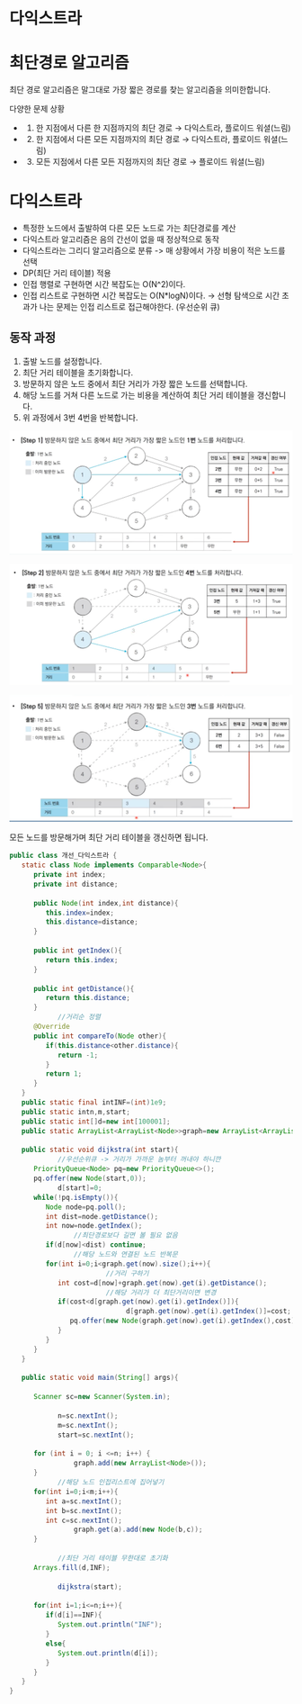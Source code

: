 # 다익스트라

# 최단경로 알고리즘

최단 경로 알고리즘은 말그대로 가장 짧은 경로를 찾는 알고리즘을 의미한합니다.

다양한 문제 상황

- 1. 한 지점에서 다른 한 지점까지의 최단 경로 → 다익스트라, 플로이드 워셜(느림)
- 2. 한 지점에서 다른 모든 지점까지의 최단 경로 → 다익스트라, 플로이드 워셜(느림)
- 3. 모든 지점에서 다른 모든 지점까지의 최단 경로 → 플로이드 워셜(느림)

# 다익스트라

- 특정한 노드에서 출발하여 다른 모든 노드로 가는 최단경로를 계산
- 다익스트라 알고리즘은 음의 간선이 없을 때 정상적으로 동작
- 다익스트라는 그리디 알고리즘으로 분류 -> 매 상황에서 가장 비용이 적은 노드를 선택
- DP(최단 거리 테이블) 적용
- 인접 행렬로 구현하면 시간 복잡도는 O(N^2)이다.
- 인접 리스트로 구현하면 시간 복잡도는 O(N*logN)이다. → 선형 탐색으로 시간 초과가 나는 문제는 인접 리스트로 접근해야한다. (우선순위 큐)

## 동작 과정

1. 출발 노드를 설정합니다.
2. 최단 거리 테이블을 초기화합니다.
3. 방문하지 않은 노드 중에서 최단 거리가 가장 짧은 노드를 선택합니다.
4. 해당 노드를 거쳐 다른 노드로 가는 비용을 계산하여 최단 거리 테이블을 갱신합니다.
5. 위 과정에서 3번 4번을 반복합니다.

![](./image/dijkstra0.png)

![](./image/dijkstra1.png)

![](./image/dijkstra2.png)

모든 노드를 방문해가며 최단 거리 테이블을 갱신하면 됩니다.

```java
public class 개선_다익스트라 {
   static class Node implements Comparable<Node>{
      private int index;
      private int distance;

      public Node(int index,int distance){
         this.index=index;
         this.distance=distance;
      }

      public int getIndex(){
         return this.index;
      }

      public int getDistance(){
         return this.distance;
      }
			//거리순 정렬
      @Override
      public int compareTo(Node other){
         if(this.distance<other.distance){
            return -1;
         }
         return 1;
      }
   }
   public static final intINF=(int)1e9;
   public static intn,m,start;
   public static int[]d=new int[100001];
   public static ArrayList<ArrayList<Node>>graph=new ArrayList<ArrayList<Node>>();

   public static void dijkstra(int start){
			//우선순위큐 -> 거리가 가까운 놈부터 꺼내야 하니깐
      PriorityQueue<Node> pq=new PriorityQueue<>();
      pq.offer(new Node(start,0));
			d[start]=0;
      while(!pq.isEmpty()){
         Node node=pq.poll();
         int dist=node.getDistance();
         int now=node.getIndex();
				//최단경로보다 길면 볼 필요 없음
         if(d[now]<dist) continue;
				//해당 노드와 연결된 노드 반복문
         for(int i=0;i<graph.get(now).size();i++){
						//거리 구하기
            int cost=d[now]+graph.get(now).get(i).getDistance();
						//해당 거리가 더 최단거리이면 변경
            if(cost<d[graph.get(now).get(i).getIndex()]){
							 d[graph.get(now).get(i).getIndex()]=cost;
               pq.offer(new Node(graph.get(now).get(i).getIndex(),cost));
            }
         }
      }
   }

   public static void main(String[] args){

      Scanner sc=new Scanner(System.in);

			n=sc.nextInt();
			m=sc.nextInt();
			start=sc.nextInt();

      for (int i = 0; i <=n; i++) {
				graph.add(new ArrayList<Node>());
      }
			//해당 노드 인접리스트에 집어넣기
      for(int i=0;i<m;i++){
         int a=sc.nextInt();
         int b=sc.nextInt();
         int c=sc.nextInt();
				graph.get(a).add(new Node(b,c));
      }

			//최단 거리 테이블 무한대로 초기화
      Arrays.fill(d,INF);

			dijkstra(start);

      for(int i=1;i<=n;i++){
         if(d[i]==INF){
            System.out.println("INF");
         }
         else{
            System.out.println(d[i]);
         }
      }
   }
}

```